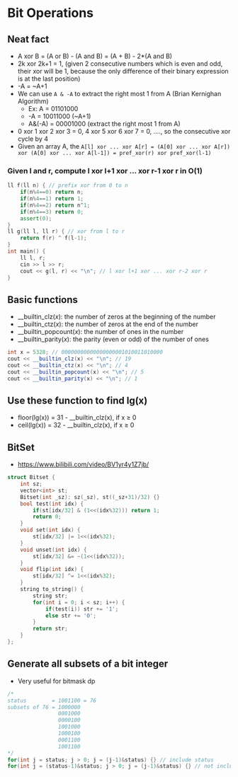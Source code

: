 # Bit Operations

## Neat fact
* A xor B = (A or B) - (A and B) = (A + B) - 2*(A and B)
* 2k xor 2k+1 = 1, (given 2 consecutive numbers which is even and odd, their xor will be 1, because the only difference of their binary expression is at the last position)
* -A = ~A+1
* We can use `A & -A` to extract the right most 1 from A (Brian Kernighan Algorithm)
    + Ex: A  = 01101000
    +    -A  = 10011000 (~A+1)
    + A&(-A) = 00001000 (extract the right most 1 from A)
* 0 xor 1 xor 2 xor 3 = 0, 4 xor 5 xor 6 xor 7 = 0, ...., so the consecutive xor cycle by 4
* Given an array A, the `A[l] xor ... xor A[r] = (A[0] xor ... xor A[r]) xor (A[0] xor ... xor A[l-1]) = pref_xor(r) xor pref_xor(l-1)`
### Given l and r, compute l xor l+1 xor ... xor r-1 xor r in O(1)
``` cpp
ll f(ll n) { // prefix xor from 0 to n
    if(n%4==0) return n;
    if(n%4==1) return 1;
    if(n%4==2) return n^1;
    if(n%4==3) return 0;
    assert(0);
}
ll g(ll l, ll r) { // xor from l to r
    return f(r) ^ f(l-1);
}
int main() {
    ll l, r;
    cin >> l >> r;
    cout << g(l, r) << "\n"; // l xor l+1 xor ... xor r-2 xor r
}
```

## Basic functions
- __builtin_clz(*x*): the number of zeros at the beginning of the number
- __builtin_ctz(*x*): the number of zeros at the end of the number
- __builtin_popcount(*x*): the number of ones in the number
- __builtin_parity(*x*): the parity (even or odd) of the number of ones
```cpp
int x = 5328; // 00000000000000000001010011010000
cout << __builtin_clz(x) << "\n"; // 19
cout << __builtin_ctz(x) << "\n"; // 4
cout << __builtin_popcount(x) << "\n"; // 5
cout << __builtin_parity(x) << "\n"; // 1
```

## Use these function to find lg(x)
- floor(lg(x)) = 31 - __builtin_clz(x), if x ≥ 0
- ceil(lg(x)) = 32 - __builtin_clz(x), if x ≥ 0

## BitSet
* https://www.bilibili.com/video/BV1yr4y1Z7jb/
``` cpp
struct Bitset {
    int sz;
    vector<int> st;
    Bitset(int _sz): sz(_sz), st((_sz+31)/32) {}
    bool test(int idx) {
        if(st[idx/32] & (1<<(idx%32))) return 1;
        return 0;
    }
    void set(int idx) {
        st[idx/32] |= 1<<(idx%32);
    }
    void unset(int idx) {
        st[idx/32] &= ~(1<<(idx%32));
    }
    void flip(int idx) {
        st[idx/32] ^= 1<<(idx%32);
    }
    string to_string() {
        string str;
        for(int i = 0; i < sz; i++) {
            if(test(i)) str += '1';
            else str += '0';
        }
        return str;
    }
};
```

## Generate all subsets of a bit integer
* Very useful for bitmask dp
``` cpp
/*
status        = 1001100 = 76
subsets of 76 = 1000000
                0001000
                0000100
                1001000
                1000100
                0001100
                1001100
*/
for(int j = status; j > 0; j = (j-1)&status) {} // include status
for(int j = (status-1)&status; j > 0; j = (j-1)&status) {} // not include status
```
